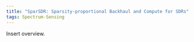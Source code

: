 ```yaml
---
title: "SparSDR: Sparsity-proportional Backhaul and Compute for SDRs"
tags: Spectrum-Sensing
---
```


Insert overview.
